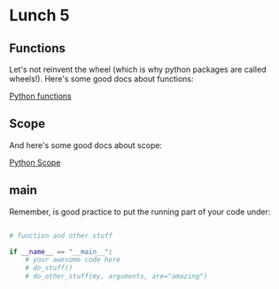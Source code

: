 # Lunch 5

## Functions

Let's not reinvent the wheel (which is why python packages are called wheels!). Here's some good docs about functions:

[Python functions](https://www.w3schools.com/python/python_functions.asp)

## Scope

And here's some good docs about scope:

[Python Scope](https://www.w3schools.com/python/python_scope.asp)

## main

Remember, is good practice to put the running part of your code under:

```python

# function and other stuff

if __name__ == "__main__":
    # your awesome code here
    # do_stuff()
    # do_other_stuff(my, arguments, are="amazing")

```